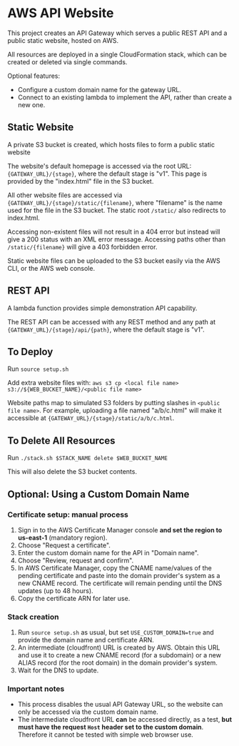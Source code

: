 # AWS API Website

This project creates an API Gateway which serves a public REST API and a public static website, hosted on AWS.

All resources are deployed in a single CloudFormation stack, which can be created or deleted via single commands.

Optional features:
- Configure a custom domain name for the gateway URL.
- Connect to an existing lambda to implement the API, rather than create a new one.


## Static Website

A private S3 bucket is created, which hosts files to form a public static website

The website's default homepage is accessed via the root URL: ```{GATEWAY_URL}/{stage}```, where the default stage is "v1". This page is provided by the "index.html" file in the S3 bucket.

All other website files are accessed via ```{GATEWAY_URL}/{stage}/static/{filename}```, where "filename" is the name used for the file in the S3 bucket. The static root ```/static/``` also redirects to index.html.

Accessing non-existent files will not result in a 404 error but instead will give a 200 status with an XML error message. Accessing paths other than ```/static/{filename}``` will give a 403 forbidden error.

Static website files can be uploaded to the S3 bucket easily via the AWS CLI, or the AWS web console.


## REST API

A lambda function provides simple demonstration API capability.

The REST API can be accessed with any REST method and any path at ```{GATEWAY_URL}/{stage}/api/{path}```, where the default stage is "v1".


## To Deploy

Run ```source setup.sh```

Add extra website files with:
```aws s3 cp <local file name> s3://${WEB_BUCKET_NAME}/<public file name>```

Website paths map to simulated S3 folders by putting slashes in ```<public file name>```. For example, uploading a file named "a/b/c.html" will make it accessible at ```{GATEWAY_URL}/{stage}/static/a/b/c.html```.


## To Delete All Resources

Run ```./stack.sh $STACK_NAME delete $WEB_BUCKET_NAME```

This will also delete the S3 bucket contents.


## Optional: Using a Custom Domain Name

### Certificate setup: manual process

1. Sign in to the AWS Certificate Manager console **and set the region to us-east-1** (mandatory region).
2. Choose "Request a certificate".
3. Enter the custom domain name for the API in "Domain name".
4. Choose "Review, request and confirm".
5. In AWS Certificate Manager, copy the CNAME name/values of the pending certificate and paste into the domain provider's system as a new CNAME record. The certificate will remain pending until the DNS updates (up to 48 hours).
6. Copy the certificate ARN for later use.

### Stack creation

1. Run ```source setup.sh``` as usual, but set ```USE_CUSTOM_DOMAIN=true``` and provide the domain name and certificate ARN.
2. An intermediate (cloudfront) URL is created by AWS. Obtain this URL and use it to create a new CNAME record (for a subdomain) or a new ALIAS record (for the root domain) in the domain provider's system.
3. Wait for the DNS to update.

### Important notes

- This process disables the usual API Gateway URL, so the website can only be accessed via the custom domain name.
- The intermediate cloudfront URL **can** be accessed directly, as a test, **but must have the request ```Host``` header set to the custom domain**. Therefore it cannot be tested with simple web browser use.
